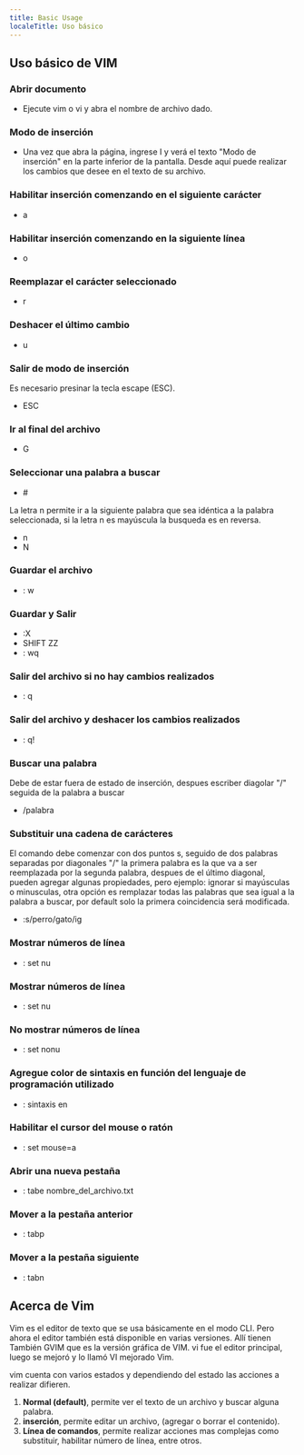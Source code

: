 ```yaml
---
title: Basic Usage
localeTitle: Uso básico
---
```

## Uso básico de VIM

### Abrir documento

*   Ejecute vim o vi y abra el nombre de archivo dado.

### Modo de inserción

*   Una vez que abra la página, ingrese I y verá el texto "Modo de inserción" en la parte inferior de la pantalla. Desde aquí puede realizar los cambios que desee en el texto de su archivo.

### Habilitar inserción comenzando en el siguiente carácter

*   a

### Habilitar inserción comenzando en la siguiente línea

*   o

### Reemplazar el carácter seleccionado

*   r

### Deshacer el último cambio

*   u

### Salir de modo de inserción
Es necesario presinar la tecla escape (ESC). 
*   ESC

### Ir al final del archivo

*   G

### Seleccionar una palabra a buscar
*   \#

La letra n permite ir a la siguiente palabra que sea idéntica a la palabra seleccionada, si la letra n es mayúscula la busqueda es en reversa.
*   n
*   N

### Guardar el archivo

*   : w

### Guardar y Salir

*   :X
*   SHIFT ZZ
*   : wq

### Salir del archivo si no hay cambios realizados

*   : q

### Salir del archivo y deshacer los cambios realizados

*   : q!

### Buscar una palabra
Debe de estar fuera de estado de inserción, despues escriber diagolar "/" seguida de la palabra a buscar

*   /palabra

### Substituir una cadena de carácteres
El comando debe comenzar con dos puntos s, seguido de dos palabras separadas por diagonales "/" la primera palabra es la que va a ser reemplazada por la segunda palabra, despues de el último diagonal, pueden agregar algunas propiedades, pero ejemplo: ignorar si mayúsculas o minusculas, otra opción es remplazar todas las palabras que sea igual a la palabra a buscar, por default solo la primera coincidencia será modificada.

*   :s/perro/gato/ig

### Mostrar números de línea

*   : set nu

### Mostrar números de línea

*   : set nu

### No mostrar números de línea

*   : set nonu

### Agregue color de sintaxis en función del lenguaje de programación utilizado

*   : sintaxis en

### Habilitar el cursor del mouse o ratón

*   : set mouse=a

### Abrir una nueva pestaña

*   : tabe nombre_del_archivo.txt


### Mover a la pestaña anterior

*   : tabp

### Mover a la pestaña siguiente

*   : tabn

## Acerca de Vim

Vim es el editor de texto que se usa básicamente en el modo CLI. Pero ahora el editor también está disponible en varias versiones. Allí tienen También GVIM que es la versión gráfica de VIM. vi fue el editor principal, luego se mejoró y lo llamó VI mejorado Vim.

vim cuenta con varios estados y dependiendo del estado las acciones a realizar difieren.
1. **Normal (default)**, permite ver el texto de un archivo y buscar alguna palabra.
2. **inserción**, permite editar un archivo, (agregar o borrar el contenido).
3. **Línea de comandos**, permite realizar acciones mas complejas como substituir, habilitar número de línea, entre otros. 

